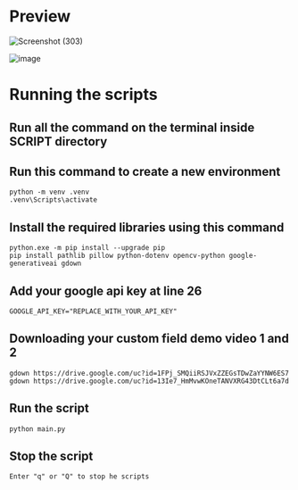 # Preview
![Screenshot (303)](https://github.com/nilanjan-debnath/Yield-Smart/assets/91799113/0f14a4e3-50a5-4a47-bb80-a783006f7085)

![image](https://github.com/nilanjan-debnath/Yield-Smart/assets/91799113/4ebc7e06-28b9-41e5-b34b-fab8147cbbd0)


# Running the scripts
## Run all the command on the terminal inside **SCRIPT** directory

## Run this command to create a new environment
`python -m venv .venv`<br>
`.venv\Scripts\activate`
## Install the required libraries using this command
`python.exe -m pip install --upgrade pip`<br>
`pip install pathlib pillow python-dotenv opencv-python google-generativeai gdown`

## Add your google api key at line 26
`GOOGLE_API_KEY="REPLACE_WITH_YOUR_API_KEY" `

## Downloading your custom field demo video 1 and 2
`gdown https://drive.google.com/uc?id=1FPj_SMQiiRSJVxZZEGsTDwZaYYNW6ES7`
`gdown https://drive.google.com/uc?id=13Ie7_HmMvwKOneTANVXRG43DtCLt6a7d`

## Run the script
`python main.py`

## Stop the script
`Enter "q" or "Q" to stop he scripts`
